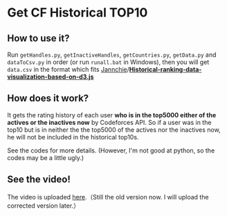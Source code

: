 # Get CF Historical TOP10

## How to use it?

Run `getHandles.py`, `getInactiveHandles`, `getCountries.py`, `getData.py` and `dataToCsv.py` in order (or run `runall.bat` in Windows), then you will get `data.csv` in the format which fits [Jannchie](https://github.com/Jannchie)/[**Historical-ranking-data-visualization-based-on-d3.js**](https://github.com/Jannchie/Historical-ranking-data-visualization-based-on-d3.js)

## How does it work?

It gets the rating history of each user **who is in the top5000 either of the actives or the inactives now** by Codeforces API. So if a user was in the top10 but is in neither the the top5000 of the actives nor the inactives now, he will not be included in the historical top10s.

See the codes for more details. (However, I'm not good at python, so the codes may be a little ugly.)

## See the video!

The video is uploaded [here](https://www.bilibili.com/video/av43450831/).（Still the old version now. I will upload the corrected version later.）